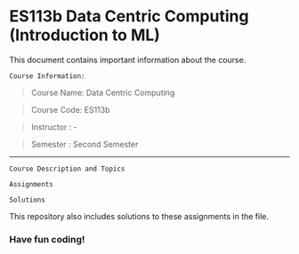 # ES113b Data Centric Computing (Introduction to ML)

This document contains important information about the course.

`Course Information:`

> Course Name: Data Centric Computing

> Course Code: ES113b

> Instructor : -

> Semester : Second Semester
---

`Course Description and Topics`



`Assignments`



`Solutions`

This repository also includes solutions to these assignments in the file.

### Have fun coding!

